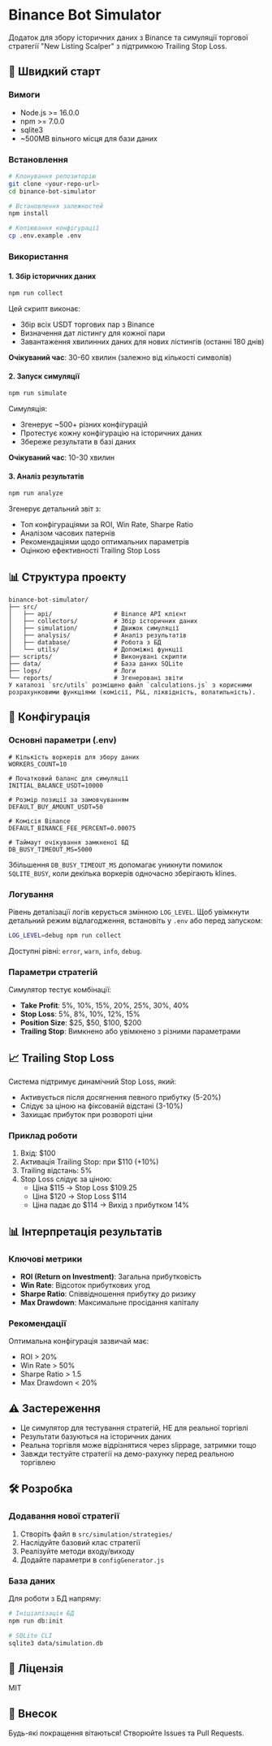 # Binance Bot Simulator

Додаток для збору історичних даних з Binance та симуляції торгової стратегії "New Listing Scalper" з підтримкою Trailing Stop Loss.

## 🚀 Швидкий старт

### Вимоги

- Node.js >= 16.0.0
- npm >= 7.0.0
- sqlite3
- ~500MB вільного місця для бази даних

### Встановлення

```bash
# Клонування репозиторію
git clone <your-repo-url>
cd binance-bot-simulator

# Встановлення залежностей
npm install

# Копіювання конфігурації
cp .env.example .env
```

### Використання

#### 1. Збір історичних даних

```bash
npm run collect
```

Цей скрипт виконає:
- Збір всіх USDT торгових пар з Binance
- Визначення дат лістингу для кожної пари
- Завантаження хвилинних даних для нових лістингів (останні 180 днів)

**Очікуваний час**: 30-60 хвилин (залежно від кількості символів)

#### 2. Запуск симуляції

```bash
npm run simulate
```

Симуляція:
- Згенерує ~500+ різних конфігурацій
- Протестує кожну конфігурацію на історичних даних
- Збереже результати в базі даних

**Очікуваний час**: 10-30 хвилин

#### 3. Аналіз результатів

```bash
npm run analyze
```

Згенерує детальний звіт з:
- Топ конфігураціями за ROI, Win Rate, Sharpe Ratio
- Аналізом часових патернів
- Рекомендаціями щодо оптимальних параметрів
- Оцінкою ефективності Trailing Stop Loss

## 📊 Структура проекту

```
binance-bot-simulator/
├── src/
│   ├── api/                 # Binance API клієнт
│   ├── collectors/          # Збір історичних даних
│   ├── simulation/          # Движок симуляції
│   ├── analysis/            # Аналіз результатів
│   ├── database/            # Робота з БД
│   └── utils/               # Допоміжні функції
├── scripts/                 # Виконувані скрипти
├── data/                    # База даних SQLite
├── logs/                    # Логи
└── reports/                 # Згенеровані звіти
У каталозі `src/utils` розміщено файл `calculations.js` з корисними розрахунковими функціями (комісії, P&L, ліквідність, волатильність).
```

## 🔧 Конфігурація

### Основні параметри (.env)

```env
# Кількість воркерів для збору даних
WORKERS_COUNT=10

# Початковий баланс для симуляції
INITIAL_BALANCE_USDT=10000

# Розмір позиції за замовчуванням
DEFAULT_BUY_AMOUNT_USDT=50

# Комісія Binance
DEFAULT_BINANCE_FEE_PERCENT=0.00075

# Таймаут очікування замкненої БД
DB_BUSY_TIMEOUT_MS=5000
```

Збільшення `DB_BUSY_TIMEOUT_MS` допомагає уникнути помилок `SQLITE_BUSY`, коли
декілька воркерів одночасно зберігають klines.

### Логування

Рівень деталізації логів керується змінною `LOG_LEVEL`.
Щоб увімкнути детальний режим відлагодження, встановіть у `.env` або перед запуском:

```bash
LOG_LEVEL=debug npm run collect
```

Доступні рівні: `error`, `warn`, `info`, `debug`.

### Параметри стратегій

Симулятор тестує комбінації:
- **Take Profit**: 5%, 10%, 15%, 20%, 25%, 30%, 40%
- **Stop Loss**: 5%, 8%, 10%, 12%, 15%
- **Position Size**: $25, $50, $100, $200
- **Trailing Stop**: Вимкнено або увімкнено з різними параметрами

## 📈 Trailing Stop Loss

Система підтримує динамічний Stop Loss, який:
- Активується після досягнення певного прибутку (5-20%)
- Слідує за ціною на фіксованій відстані (3-10%)
- Захищає прибуток при розвороті ціни

### Приклад роботи

1. Вхід: $100
2. Активація Trailing Stop: при $110 (+10%)
3. Trailing відстань: 5%
4. Stop Loss слідує за ціною:
   - Ціна $115 → Stop Loss $109.25
   - Ціна $120 → Stop Loss $114
   - Ціна падає до $114 → Вихід з прибутком 14%

## 📊 Інтерпретація результатів

### Ключові метрики

- **ROI (Return on Investment)**: Загальна прибутковість
- **Win Rate**: Відсоток прибуткових угод
- **Sharpe Ratio**: Співвідношення прибутку до ризику
- **Max Drawdown**: Максимальне просідання капіталу

### Рекомендації

Оптимальна конфігурація зазвичай має:
- ROI > 20%
- Win Rate > 50%
- Sharpe Ratio > 1.5
- Max Drawdown < 20%

## ⚠️ Застереження

- Це симулятор для тестування стратегій, НЕ для реальної торгівлі
- Результати базуються на історичних даних
- Реальна торгівля може відрізнятися через slippage, затримки тощо
- Завжди тестуйте стратегії на демо-рахунку перед реальною торгівлею

## 🛠️ Розробка

### Додавання нової стратегії

1. Створіть файл в `src/simulation/strategies/`
2. Наслідуйте базовий клас стратегії
3. Реалізуйте методи входу/виходу
4. Додайте параметри в `configGenerator.js`

### База даних

Для роботи з БД напряму:

```bash
# Ініціалізація БД
npm run db:init

# SQLite CLI
sqlite3 data/simulation.db
```

## 📝 Ліцензія

MIT

## 🤝 Внесок

Будь-які покращення вітаються! Створюйте Issues та Pull Requests.